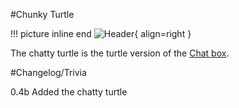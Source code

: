 #Chunky Turtle

!!! picture inline end
    ![Header](https://srendi.de/wp-content/uploads/2021/03/Advanced-Chatty-Turtle.png){ align=right }

The chatty turtle is the turtle version of the [Chat box](https://docs.srendi.de/Peripherals/chatbox/).

#Changelog/Trivia

0.4b
Added the chatty turtle
